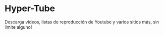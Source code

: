 # Hyper-Tube
Descarga videos, listas de reproducción de Youtube y varios sitios más, sin limite alguno!
